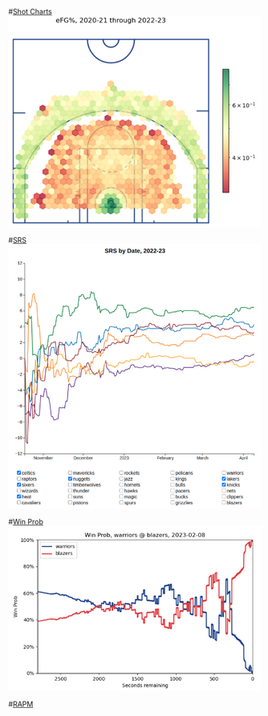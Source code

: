 #[Shot Charts](https://github.com/dcorby/nba-stats/tree/main/shot-charts)
![alt text](https://github.com/dcorby/nba-stats/blob/main/nba-stats-efg.png?raw=true)

#[SRS](https://github.com/dcorby/nba-stats/tree/main/srs)
![alt text](https://github.com/dcorby/nba-stats/blob/main/nba-stats-srs.png?raw=true)

#[Win Prob](https://github.com/dcorby/nba-stats/tree/main/win-prob)
![alt text](https://github.com/dcorby/nba-stats/blob/main/nba-stats-win-prob.png?raw=true)

#[RAPM](https://github.com/dcorby/nba-stats/tree/main/rapm)
